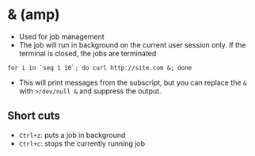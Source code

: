 # & (amp)

- Used for job management
- The job will run in background on the current user session only. If the terminal is closed, the jobs are terminated

```shell
for i in `seq 1 10`; do curl http://site.com &; done
```

- This will print messages from the subscript, but you can replace the `&` with `>/dev/null &` and suppress the output.

## Short cuts

- `Ctrl+z`: puts a job in background
- `Ctrl+c`: stops the currently running job
